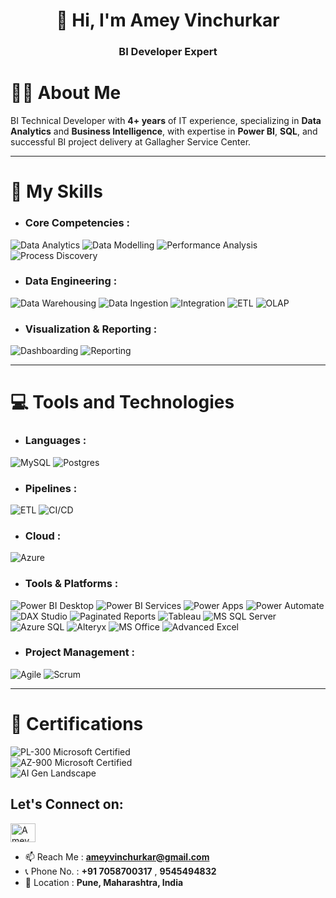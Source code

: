 <h1 align="center">👋 Hi, I'm Amey Vinchurkar</h1>
<h3 align="center">BI Developer Expert</h3>


# 👨‍💼 About Me

BI Technical Developer with **4+ years** of IT experience, specializing in **Data Analytics** and **Business Intelligence**, with expertise in **Power BI**, **SQL**, and successful BI project delivery at Gallagher Service Center.

---

# 💼 My Skills

- ### Core Competencies :  
![Data Analytics](https://img.shields.io/badge/Data_Analytics-darkgreen?style=for-the-badge)  ![Data Modelling](https://img.shields.io/badge/Data_Modelling-darkblue?style=for-the-badge)  ![Performance Analysis](https://img.shields.io/badge/Performance_Analysis-darkorange?style=for-the-badge)  ![Process Discovery](https://img.shields.io/badge/Process_Discovery-lightgray?style=for-the-badge)  

- ### Data Engineering :
![Data Warehousing](https://img.shields.io/badge/Data_Warehousing-blue?style=for-the-badge)  ![Data Ingestion](https://img.shields.io/badge/Data_Ingestion-orange?style=for-the-badge) ![Integration](https://img.shields.io/badge/Integration-teal?style=for-the-badge) ![ETL](https://img.shields.io/badge/ETL-red?style=for-the-badge) ![OLAP](https://img.shields.io/badge/OLAP-brown?style=for-the-badge)  

- ### Visualization & Reporting :
![Dashboarding](https://img.shields.io/badge/Dashboarding-cyan?style=for-the-badge)  ![Reporting](https://img.shields.io/badge/Presenting_&_Reporting-gray?style=for-the-badge)  

---

# 💻 Tools and Technologies

- ### Languages :
![MySQL](https://img.shields.io/badge/mysql-4479A1.svg?style=for-the-badge&logo=mysql&logoColor=white)  ![Postgres](https://img.shields.io/badge/postgres-%23316192.svg?style=for-the-badge&logo=postgresql&logoColor=white)

- ### Pipelines :
![ETL](https://img.shields.io/badge/ETL-005571?style=for-the-badge&logo=data&logoColor=white)  ![CI/CD](https://img.shields.io/badge/CI%2FCD-0A0A0A?style=for-the-badge&logo=githubactions&logoColor=white)

- ### Cloud :
![Azure](https://img.shields.io/badge/Azure-0078D4?style=for-the-badge&logo=microsoftazure&logoColor=white)

- ### Tools & Platforms :  
![Power BI Desktop](https://img.shields.io/badge/Power_BI_Desktop-F2C811?style=for-the-badge&logo=powerbi&logoColor=black)  ![Power BI Services](https://img.shields.io/badge/Power_BI_Web_Services-yellow?style=for-the-badge&logo=powerbi&logoColor=black)  ![Power Apps](https://img.shields.io/badge/Power_Apps-purple?style=for-the-badge&logo=powerapps&logoColor=white)  ![Power Automate](https://img.shields.io/badge/Power_Automate-blue?style=for-the-badge&logo=microsoftpowerautomate&logoColor=white)  ![DAX Studio](https://img.shields.io/badge/DAX_Studio-lightblue?style=for-the-badge)  ![Paginated Reports](https://img.shields.io/badge/Paginated_Reports-00599C?style=for-the-badge)  ![Tableau](https://img.shields.io/badge/Tableau_Desktop-BD601C?style=for-the-badge&logo=tableau&logoColor=white)  ![MS SQL Server](https://img.shields.io/badge/MS_SQL_Server-CC2927?style=for-the-badge&logo=microsoftsqlserver&logoColor=white)  ![Azure SQL](https://img.shields.io/badge/Azure_SQL-007FFF?style=for-the-badge&logo=microsoftazure&logoColor=white)  ![Alteryx](https://img.shields.io/badge/Alteryx-0072C6?style=for-the-badge&logo=alteryx&logoColor=white)  ![MS Office](https://img.shields.io/badge/MS_Office-D83B01?style=for-the-badge&logo=microsoftoffice&logoColor=white)  ![Advanced Excel](https://img.shields.io/badge/Advanced_Excel-217346?style=for-the-badge&logo=microsoftexcel&logoColor=white)

- ### Project Management : 
![Agile](https://img.shields.io/badge/Agile_Frameworks-FF8C00?style=for-the-badge)  ![Scrum](https://img.shields.io/badge/Scrum-008FC7?style=for-the-badge)

---

# 📜 Certifications

![PL-300 Microsoft Certified](https://img.shields.io/badge/PL--300_Microsoft_Certified-0078D4?style=for-the-badge&logo=microsoft&logoColor=white)  
![AZ-900 Microsoft Certified](https://img.shields.io/badge/AZ--900_Microsoft_Certified-0078D4?style=for-the-badge&logo=microsoftazure&logoColor=white)  
![AI Gen Landscape](https://img.shields.io/badge/AI_Gen_Landscape_Infosys_Certified-00B5E2?style=for-the-badge&logo=infosys&logoColor=white)

<h2 align="left">Let's Connect on:</h2>
<p align="left">
<a href="https://www.linkedin.com/in/amey-v-692700114" target="blank"><img align="center" src="https://raw.githubusercontent.com/rahuldkjain/github-profile-readme-generator/master/src/images/icons/Social/linked-in-alt.svg" alt="Amey Vinchurkar" height="30" width="40" /></a>
</p>

- 📫 Reach Me : **ameyvinchurkar@gmail.com**  
- 📞 Phone No. : **+91 7058700317** , **9545494832**  
- 📍 Location : **Pune, Maharashtra, India**

